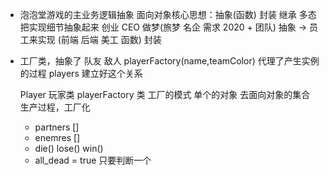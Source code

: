 - 泡泡堂游戏的主业务逻辑抽象 
  面向对象核心思想：抽象(函数) 封装 继承 多态 
  把实现细节抽象起来 创业 
  CEO 做梦(旅梦 名企 需求 2020 + 团队)
  抽象 -> 员工来实现 (前端 后端 美工 函数)  封装
- 工厂类，抽象了 队友 敌人
  playerFactory(name,teamColor) 代理了产生实例的过程 
  players 建立好这个关系

  Player 玩家类
  playerFactory 类 工厂的模式 
  单个的对象 去面向对象的集合 生产过程，工厂化
  - partners []
  - enemres []
  - die()
    lose()
    win()
  - all_dead = true 只要判断一个
    
